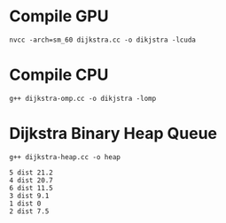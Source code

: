 # Compile GPU
```
nvcc -arch=sm_60 dijkstra.cc -o dikjstra -lcuda
```
# Compile CPU
```
g++ dijkstra-omp.cc -o dikjstra -lomp
```

# Dijkstra Binary Heap Queue

`g++ dijkstra-heap.cc -o heap`

```
5 dist 21.2
4 dist 20.7
6 dist 11.5
3 dist 9.1
1 dist 0
2 dist 7.5
```
